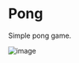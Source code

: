 # Pong

Simple pong game.

![image](https://github.com/shiogui/pong/assets/1836219/3b5d094e-1743-4374-9f1f-14c3cf9900bd)
